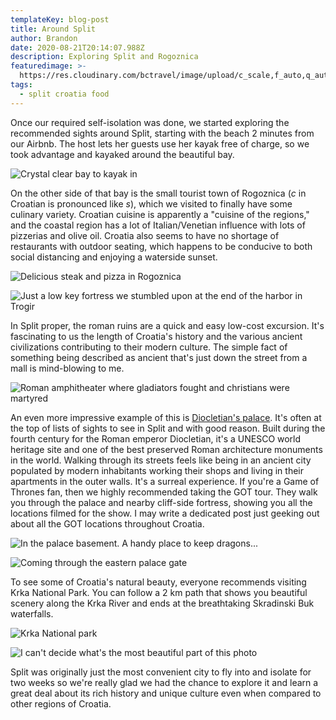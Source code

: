 ```yaml
---
templateKey: blog-post
title: Around Split
author: Brandon
date: 2020-08-21T20:14:07.988Z
description: Exploring Split and Rogoznica
featuredimage: >-
  https://res.cloudinary.com/bctravel/image/upload/c_scale,f_auto,q_auto,w_1080/v1598650076/split/IMG_20200808_121657_oklgnd.jpg
tags:
  - split croatia food
---
```

Once our required self-isolation was done, we started exploring the recommended sights around Split, starting with the beach 2 minutes from our Airbnb. The host lets her guests use her kayak free of charge, so we took advantage and kayaked around the beautiful bay.

![](https://res.cloudinary.com/bctravel/image/upload/c_scale,f_auto,q_auto,w_1080/v1598649372/split/IMG_20200806_144043_r72hze.jpg "Crystal clear bay to kayak in")

On the other side of that bay is the small tourist town of Rogoznica (*c* in Croatian is pronounced like *s*), which we visited to finally have some culinary variety. Croatian cuisine is apparently a "cuisine of the regions," and the coastal region has a lot of Italian/Venetian influence with lots of pizzerias and olive oil. Croatia also seems to have no shortage of restaurants with outdoor seating, which happens to be conducive to both social distancing and enjoying a waterside sunset. 

![](https://res.cloudinary.com/bctravel/image/upload/c_scale,f_auto,q_auto,w_1080/v1598649376/split/IMG_20200807_175635-COLLAGE_frqvxo.jpg "Delicious steak and pizza in Rogoznica")

![](https://res.cloudinary.com/bctravel/image/upload/c_scale,f_auto,q_auto,w_1080/v1598649319/split/IMG_20200809_144244_dsi1dr.jpg "Just a low key fortress we stumbled upon at the end of the harbor in Trogir")

In Split proper, the roman ruins are a quick and easy low-cost excursion. It's fascinating to us the length of Croatia's history and the various ancient civilizations contributing to their modern culture. The simple fact of something being described as ancient that's just down the street from a mall is mind-blowing to me.

![](https://res.cloudinary.com/bctravel/image/upload/c_scale,f_auto,q_auto,w_1080/v1598649292/split/IMG_7035_hxqiro.jpg "Roman amphitheater where gladiators fought and christians were martyred")

An even more impressive example of this is [Diocletian's palace](https://en.wikipedia.org/wiki/Diocletian%27s_Palace). It's often at the top of lists of sights to see in Split and with good reason. Built during the fourth century for the Roman emperor Diocletian, it's a UNESCO world heritage site and one of the best preserved Roman architecture monuments in the world. Walking through its streets feels like being in an ancient city populated by modern inhabitants working their shops and living in their apartments in the outer walls. It's a surreal experience. If you're a Game of Thrones fan, then we highly recommended taking the GOT tour. They walk you through the palace and nearby cliff-side fortress, showing you all the locations filmed for the show. I may write a dedicated post just geeking out about all the GOT locations throughout Croatia.

![](https://res.cloudinary.com/bctravel/image/upload/c_scale,f_auto,q_auto,w_1080/v1598649209/split/IMG_20200808_104948_lqjpjm.jpg "In the palace basement. A handy place to keep dragons...")

![](https://res.cloudinary.com/bctravel/image/upload/c_scale,f_auto,q_auto,w_1080/v1598649415/split/IMG_20200808_101658_yptbhm.jpg "Coming through the eastern palace gate")

To see some of Croatia's natural beauty, everyone recommends visiting Krka National Park. You can follow a 2 km path that shows you beautiful scenery along the Krka River and ends at the breathtaking Skradinski Buk waterfalls.

![](https://res.cloudinary.com/bctravel/image/upload/c_scale,f_auto,q_auto,w_1080/v1598649342/split/IMG_20200810_141920_zfoes6.jpg "Krka National park")

![](https://res.cloudinary.com/bctravel/image/upload/c_scale,f_auto,q_auto,w_1080/v1598650610/split/IMG_20200810_153553_b6bb3y.jpg "I can't decide what's the most beautiful part of this photo")

Split was originally just the most convenient city to fly into and isolate for two weeks so we're really glad we had the chance to explore it and learn a great deal about its rich history and unique culture even when compared to other regions of Croatia.
